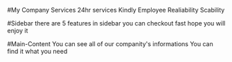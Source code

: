 #My Company Services
24hr services
Kindly Employee
Realiability
Scability

#Sidebar
there are 5 features in sidebar
you can checkout fast
hope you will enjoy it

#Main-Content
You can see all of our companity's informations
You can find it what you need
